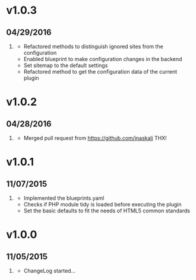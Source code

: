 # v1.0.3
## 04/29/2016
1. [](#improved)
    * Refactored methods to distinguish ignored sites from the configuration
    * Enabled blueprint to make configuration changes in the backend
    * Set sitemap to the default settings
    * Refactored method to get the configuration data of the current plugin

# v1.0.2
## 04/28/2016
1. [](#improved)
    * Merged pull request from https://github.com/jnaskali THX!

# v1.0.1
## 11/07/2015
1. [](#new)
    * Implemented the blueprints.yaml
    * Checks if PHP module tidy is loaded before executing the plugin
    * Set the basic defaults to fit the needs of HTML5 common standards

# v1.0.0
## 11/05/2015

1. [](#new)
    * ChangeLog started...